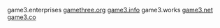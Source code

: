 game3.enterprises
[gamethree.org](http://gamethree.org)
[game3.info](http://game3.info)
game3.works
[game3.net](http://game3.net)
[game3.co](http://game3.co)